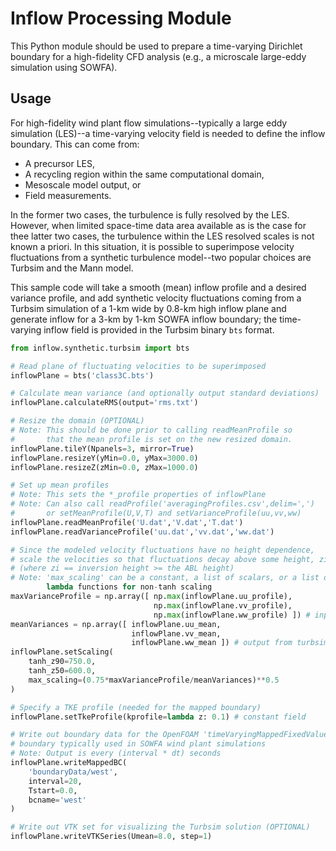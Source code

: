 Inflow Processing Module
========================

This Python module should be used to prepare a time-varying Dirichlet boundary
for a high-fidelity CFD analysis (e.g., a microscale large-eddy simulation using
SOWFA). 


Usage
-----

For high-fidelity wind plant flow simulations--typically a large eddy simulation
(LES)--a time-varying velocity field is needed to define the inflow boundary.
This can come from:

* A precursor LES,
* A recycling region within the same computational domain,
* Mesoscale model output, or
* Field measurements.

In the former two cases, the turbulence is fully resolved by the LES. However,
when limited space-time data area available as is the case for thee latter two
cases, the turbulence within the LES resolved scales is not known a priori. In
this situation, it is possible to superimpose velocity fluctuations from a
synthetic turbulence model--two popular choices are Turbsim and the Mann model. 

This sample code will take a smooth (mean) inflow profile and a desired 
variance profile, and add synthetic velocity fluctuations coming from a Turbsim
simulation of a 1-km wide by 0.8-km high inflow plane and generate inflow for a
3-km by 1-km SOWFA inflow boundary; the time-varying inflow field is provided
in the Turbsim binary `bts` format.

```python
from inflow.synthetic.turbsim import bts

# Read plane of fluctuating velocities to be superimposed
inflowPlane = bts('class3C.bts')

# Calculate mean variance (and optionally output standard deviations)
inflowPlane.calculateRMS(output='rms.txt')

# Resize the domain (OPTIONAL)
# Note: This should be done prior to calling readMeanProfile so
#       that the mean profile is set on the new resized domain.
inflowPlane.tileY(Npanels=3, mirror=True)
inflowPlane.resizeY(yMin=0.0, yMax=3000.0) 
inflowPlane.resizeZ(zMin=0.0, zMax=1000.0)

# Set up mean profiles
# Note: This sets the *_profile properties of inflowPlane 
# Note: Can also call readProfile('averagingProfiles.csv',delim=',')
#       or setMeanProfile(U,V,T) and setVarianceProfile(uu,vv,ww)
inflowPlane.readMeanProfile('U.dat','V.dat','T.dat')
inflowPlane.readVarianceProfile('uu.dat','vv.dat','ww.dat')

# Since the modeled velocity fluctuations have no height dependence,
# scale the velocities so that fluctuations decay above some height, zi
# (where zi == inversion height >= the ABL height)
# Note: 'max_scaling' can be a constant, a list of scalars, or a list of
        lambda functions for non-tanh scaling
maxVarianceProfile = np.array([ np.max(inflowPlane.uu_profile),
                                np.max(inflowPlane.vv_profile),
                                np.max(inflowPlane.ww_profile) ]) # input
meanVariances = np.array([ inflowPlane.uu_mean,
                           inflowPlane.vv_mean,
                           inflowPlane.ww_mean ]) # output from turbsim
inflowPlane.setScaling(
    tanh_z90=750.0,
    tanh_z50=600.0,
    max_scaling=(0.75*maxVarianceProfile/meanVariances)**0.5
)

# Specify a TKE profile (needed for the mapped boundary)
inflowPlane.setTkeProfile(kprofile=lambda z: 0.1) # constant field

# Write out boundary data for the OpenFOAM 'timeVaryingMappedFixedValue'
# boundary typically used in SOWFA wind plant simulations
# Note: Output is every (interval * dt) seconds 
inflowPlane.writeMappedBC(
    'boundaryData/west',
    interval=20,
    Tstart=0.0,
    bcname='west'
)

# Write out VTK set for visualizing the Turbsim solution (OPTIONAL)
inflowPlane.writeVTKSeries(Umean=8.0, step=1)
```

